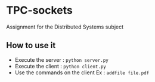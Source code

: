 # TPC-sockets
 Assignment for the Distributed Systems subject 
## How to use it
* Execute the server :  `python server.py`
* Execute the client :  `python client.py`
* Use the commands on the client  Ex : `addfile file.pdf`